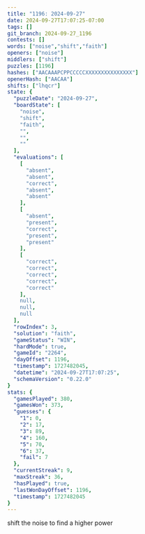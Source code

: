 ```yaml
---
title: "1196: 2024-09-27"
date: 2024-09-27T17:07:25-07:00
tags: []
git_branch: 2024-09-27_1196
contests: []
words: ["noise","shift","faith"]
openers: ["noise"]
middlers: ["shift"]
puzzles: [1196]
hashes: ["AACAAAPCPPCCCCCXXXXXXXXXXXXXXX"]
openerHash: ["AACAA"]
shifts: ["lhqcr"]
state: {
  "puzzleDate": "2024-09-27",
  "boardState": [
    "noise",
    "shift",
    "faith",
    "",
    "",
    ""
  ],
  "evaluations": [
    [
      "absent",
      "absent",
      "correct",
      "absent",
      "absent"
    ],
    [
      "absent",
      "present",
      "correct",
      "present",
      "present"
    ],
    [
      "correct",
      "correct",
      "correct",
      "correct",
      "correct"
    ],
    null,
    null,
    null
  ],
  "rowIndex": 3,
  "solution": "faith",
  "gameStatus": "WIN",
  "hardMode": true,
  "gameId": "2264",
  "dayOffset": 1196,
  "timestamp": 1727482045,
  "datetime": "2024-09-27T17:07:25",
  "schemaVersion": "0.22.0"
}
stats: {
  "gamesPlayed": 380,
  "gamesWon": 373,
  "guesses": {
    "1": 0,
    "2": 17,
    "3": 89,
    "4": 160,
    "5": 70,
    "6": 37,
    "fail": 7
  },
  "currentStreak": 9,
  "maxStreak": 36,
  "hasPlayed": true,
  "lastWonDayOffset": 1196,
  "timestamp": 1727482045
}
---
```

<!-- more -->
shift the noise to find a higher power
